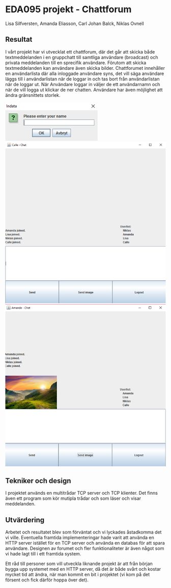# EDA095 projekt - Chattforum 

Lisa Silfversten, Amanda Eliasson, Carl Johan Balck, Niklas Ovnell

## Resultat
I vårt projekt har vi utvecklat ett chattforum, där det går att skicka både textmeddelanden i en gruppchatt till samtliga användare (broadcast) och privata meddelanden till en sprecifik användare. Förutom att skicka textmeddelanden kan användare även skicka bilder. Chattforumet innehåller en användarlista där alla inloggade användare syns, det vill säga användare läggs till i användarlistan när de loggar in och tas bort från användarlistan när de loggar ut. När Användare loggar in väljer de ett användarnamn och när de vill logga ut klickar de ner chatten. Användare har även möjlighet att ändra gränsnittets storlek.

![alt text](login.png)
![alt text](chatt.png)
![alt text](sendimage.png)




## Tekniker och design
I projektet används en multitrådar TCP server och TCP klienter. Det finns även ett program som kör mutipla trådar och som läser och visar meddelanden.

## Utvärdering
Arbetet och resultatet blev som förväntat och vi lyckades åstadkomma det vi ville. Eventuella framtida implementeringar hade varit att använda en HTTP server istället för en TCP server och använda en databas för att spara användare. Designen av forumet och fler funktionaliteter är även något som vi hade lagt till i ett framtida system. 

Ett råd till personer som vill utveckla liknande projekt är att från början bygga upp systemet med en HTTP server, då det är både svårt och kostar mycket tid att ändra, när man kommit en bit i projektet (vi kom på det försent och fick därför hoppa över det). 


